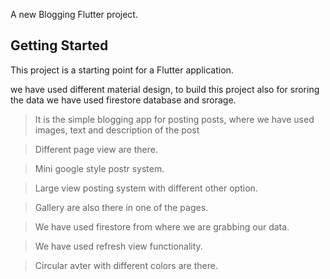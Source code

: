 A new Blogging Flutter project.

## Getting Started

This project is a starting point for a Flutter application.

we have used different material design, to build this project also for sroring the data we have used firestore database and srorage.

>It is the simple blogging app for posting posts, where we have used images, text and description of the post

>Different page view are there.

>Mini google style postr system.

>Large view posting system with different other option.

>Gallery are also there in one of the pages.

>We have used firestore from where we are grabbing our data.

>We have used refresh view functionality.

>Circular avter with different colors are there.
